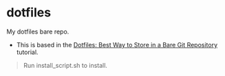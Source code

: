 # dotfiles
My dotfiles bare repo.

* This is based in the [Dotfiles: Best Way to Store in a Bare Git Repository]() tutorial.

> Run install_script.sh to install.
